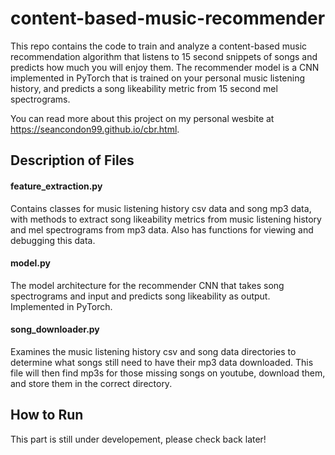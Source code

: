 # content-based-music-recommender

This repo contains the code to train and analyze a content-based music recommendation algorithm that listens to 15 second snippets of songs and predicts how much you will enjoy them. The recommender model is a CNN implemented in PyTorch that is trained on your personal music listening history, and predicts a song likeability metric from 15 second mel spectrograms.

You can read more about this project on my personal wesbite at https://seancondon99.github.io/cbr.html.

## Description of Files

#### feature_extraction.py
Contains classes for music listening history csv data and song mp3 data, with methods to extract song likeability metrics from music listening history and mel spectrograms from mp3 data. Also has functions for viewing and debugging this data.

#### model.py 
The model architecture for the recommender CNN that takes song spectrograms and input and predicts song likeability as output. Implemented in PyTorch.

#### song_downloader.py
Examines the music listening history csv and song data directories to determine what songs still need to have their mp3 data downloaded. This file will then find mp3s for those missing songs on youtube, download them, and store them in the correct directory.

## How to Run
This part is still under developement, please check back later!

